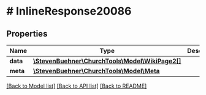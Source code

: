 # # InlineResponse20086

## Properties

Name | Type | Description | Notes
------------ | ------------- | ------------- | -------------
**data** | [**\StevenBuehner\ChurchTools\Model\WikiPage2[]**](WikiPage2.md) |  | [optional]
**meta** | [**\StevenBuehner\ChurchTools\Model\Meta**](Meta.md) |  | [optional]

[[Back to Model list]](../../README.md#models) [[Back to API list]](../../README.md#endpoints) [[Back to README]](../../README.md)

